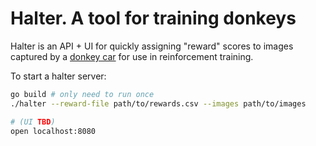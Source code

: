 # Halter.  A tool for training donkeys

Halter is an API + UI for quickly assigning "reward" scores to images captured
by a [donkey car](http://www.donkeycar.com/) for use in reinforcement training.

To start a halter server:

```sh
go build # only need to run once
./halter --reward-file path/to/rewards.csv --images path/to/images

# (UI TBD)
open localhost:8080
```
